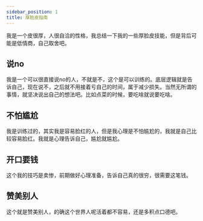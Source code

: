 ```yaml
---
sidebar_position: 1
title: 厚脸皮指南
---
```

 我是一个皮很厚，人很自洽的性格，我总结一下我的一些厚脸皮技能，但是背后可能是低情商，自己取舍吧。
## 说no
我是一个可以很直接说no的人，不就是不，这个是可以训练的。底层逻辑就是告诉自己，现在说不，之后就不用接着亏自己的时间，属于减少损失。当然无所谓的事情，就坚决说出自己的想法吧。比如点菜的时候，要吃啥就说要吃啥。
## 不怕尴尬
我是训练过的，其实我是容易脸红的人，但是我心理是不怕尴尬的，我就是自己比较容易脸红。我就是心理告诉自己，尴尬就尴尬。
## 开口要钱
这个我的技巧是卖惨，前期做好心理准备，告诉自己真的很穷，很需要这笔钱。
## 赞美别人
这个就是赞美别人，的确这个世界人呢活着都不容易，还是多积点口德吧。